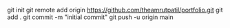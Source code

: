 git init
git remote add origin https://github.com/theamrutpatil/portfolio.git
git add .
git commit -m "initial commit"
git push -u origin main

